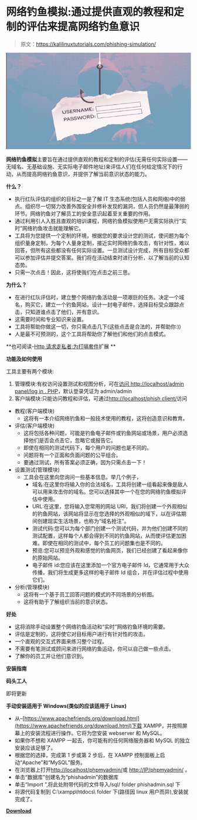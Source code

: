 # 网络钓鱼模拟:通过提供直观的教程和定制的评估来提高网络钓鱼意识

> 原文：<https://kalilinuxtutorials.com/phishing-simulation/>

[![Phishing Simulation : Increase Phishing Awareness By Providing An Intuitive Tutorial & Customized Assessment](img/23ab6c380519bb774dd91edcc4159ac7.png "Phishing Simulation : Increase Phishing Awareness By Providing An Intuitive Tutorial & Customized Assessment")](https://1.bp.blogspot.com/-8lpPh0JKCnQ/XXTcUotaQ2I/AAAAAAAACaM/hTPIQUBz7WQOV22zpdOEIbcKoTPxMndDACLcBGAs/s1600/Untitled.png)

**网络钓鱼模拟**主要旨在通过提供直观的教程和定制的评估(无需任何实际设置——无域名、无基础设施、无实际电子邮件地址)来评估人们在任何给定情况下的行动，从而提高网络钓鱼意识，并提供了解当前意识状态的能力。

**什么？**

*   执行红队评估的组织的目标之一是了解 IT 生态系统(包括人员和网络)中的弱点。组织尽一切努力改善外围安全并修补发现的漏洞，但人员仍然是最薄弱的环节。网络钓鱼对了解员工的安全意识起着至关重要的作用。
*   通过利用引人入胜且直观的培训课程，网络钓鱼模拟使用户无需实际执行“实时”网络钓鱼攻击就能理解它。
*   工具将为您提供一个定制的环境，根据您的要求设计您的测试，使问题为每个组织量身定制，为每个人量身定制，接近实时网络钓鱼攻击，有针对性，难以回答，但所有这些都没有任何实际设置。一旦测试设计完成，所有目标受众都可以参加评估并提交答案。我们将在活动结束时进行分析，以了解当前的认知态势。
*   只需一次点击！因此，这将使我们在点击之前三思。

**为什么？**

*   在进行红队评估时，建立整个网络钓鱼活动是一项艰巨的任务。决定一个域名，购买它，建立一个钓鱼网站，设计一封电子邮件，选择目标受众跟踪点击，只知道谁点击了他们，并有意识。
*   这需要时间和专业知识来设置。
*   工具将帮助你做这一切，你只需点击几下(这些点击是合法的，并帮助你:))
*   人是最不可预测的，这个工具将帮助你了解他们和他们的点击模式。

**也可阅读-[Http 请求走私者:为打嗝套件](https://kalilinuxtutorials.com/http-request-smuggler-extension-burp-suite/)扩展 **

**功能及如何使用**

工具主要有两个模块:

1.  管理模块:有权访问设置测试和视图分析，可在[访问 http://localhost/admin panel/log in . PHP](http://localhost/AdminPanel/login.php)，默认登录凭证为 admin/admin
2.  客户端模块:只能访问教程和评估，可通过[http://localhost/phish client/](http://localhost/phishClient/)访问

*   教程(客户端模块)
    *   这将有一本介绍网络钓鱼和一般技术使用的教程，这将创造意识和教育。
*   评估(客户端模块)
    *   这将包括各种问题，可能是钓鱼电子邮件或钓鱼网站或场景，用户必须选择他们是否会点击它，忽略它或报告它。
    *   即使在相同的测试代码下，每个用户的问题也是不同的。
    *   问题将有一个正面和负面问题的公平组合。
    *   要通过测试，所有答案必须正确，因为只需点击一下！
*   设置测试(管理模块)
    *   工具会在这里向您询问一些基本信息。举几个例子，
        *   域名:在这里你将输入你的合法域名，工具将创建一组看起来像是敌人可以用来攻击你的域名。您可以选择其中一个在您的网络钓鱼模拟评估中使用。
        *   URL:在这里，您将输入您常用的网站 URI，我们将创建一个外观相似的钓鱼网站，该网站将显示在您选择的外观相似的域下，以在评估期间创建现实生活场景，也称为“域名抢注”。
        *   测试代码:您可以为每个部门创建一个测试代码，并为他们创建不同的测试配置，这样每个人都会得到不同的钓鱼网站，从而使评估更加困难。即使在相同的测试中，每个员工的问题集也是不同的。
        *   预览:您可以预览外观和感觉的钓鱼网页，我们已经创建了看起来像你的原始网站。
        *   电子邮件 id:您应该在这里添加一个官方电子邮件 Id，它通常用于大众传播，我们将生成更多这样的电子邮件 Id 组合，并在评估过程中使用它们。
*   分析(管理模块)
    *   这将有一个基于员工回答问题的模式的不同场景的分析图。
    *   这将有助于了解组织当前的意识状态。

**好处**

*   这将消除手动设置整个网络钓鱼活动和“实时”网络钓鱼环境的需要。
*   评估是定制的，这将使它对目标用户进行有针对性的攻击。
*   一个直观的交互式界面来练习整个过程。
*   不需要有笔测试或顾问来进行网络钓鱼运动，你可以自己做一些点击。
*   了解你的员工并让他们意识到。

**安装指南**

**码头工人**

即将更新

**手动安装适用于 Windows(类似的应该适用于 Linux)**

*   从–[https://www.apachefriends.org/download.html](https://www.apachefriends.org/download.html)下载 XAMPP，并按照屏幕上的安装流程进行操作。它将为您安装 webserver 和 MySQL。
*   如果你不想和 XAMPP 一起去，你可能有的任何网络服务器和 MySQL 的独立安装应该足够了。
*   根据您的选择，完成第 1 步或第 2 步后，在 XAMPP 控制面板上启动“Apache”和“MySQL”服务。
*   在浏览器上打开[http://localhost/phpmyadmin/](http://localhost/phpmyadmin/)或 [http://IP/phpmyadmin/](http://ip/phpmyadmin/) 。
*   单击“数据库”创建名为“phishadmin”的数据库
*   单击“Import ”,将此处附带代码的文件导入/sql/ folder phishadmin.sql 下
*   将源代码复制到 C:\xampp\htdocs\ folder 下(路径因 linux 用户而异),安装就完成了。

[**Download**](https://github.com/jenyraval/Phishing-Simulation)